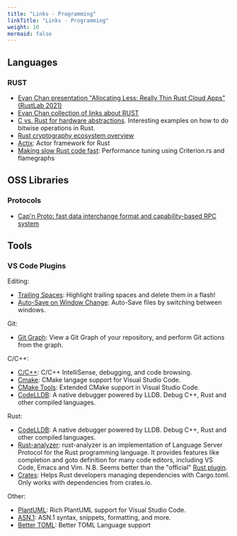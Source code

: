 ```yaml
---
title: "Links - Programming"
linkTitle: "Links - Programming"
weight: 10
mermaid: false
---
```


## Languages

### RUST

- [Evan Chan presentation "Allocating Less: Really Thin Rust Cloud Apps" (RustLab 2021)](http://velvia.github.io/presentations/2021-cncf-rustday-alloc-less/#1)
- [Evan Chan collection of links about RUST](https://github.com/velvia/links/blob/main/rust.md)
- [C vs. Rust for hardware abstractions](https://opensource.com/article/20/1/c-vs-rust-abstractions). Interesting examples on how to do bitwise operations in Rust.
- [Rust cryptography ecosystem overview](https://kerkour.com/blog/rust-cryptography-ecosystem/)
- [Actix](https://github.com/actix/actix): Actor framework for Rust
- [Making slow Rust code fast](https://patrickfreed.github.io/rust/2021/10/15/making-slow-rust-code-fast.html): Performance tuning using Criterion.rs and flamegraphs

## OSS Libraries

### Protocols

- [Cap'n Proto: fast data interchange format and capability-based RPC system](https://capnproto.org/)


## Tools

### VS Code Plugins

Editing:

- [Trailing Spaces](https://marketplace.visualstudio.com/items?itemName=shardulm94.trailing-spaces): Highlight trailing spaces and delete them in a flash!
- [Auto-Save on Window Change](https://marketplace.visualstudio.com/items?itemName=mcright.auto-save): Auto-Save files by switching between windows.

Git:

- [Git Graph](https://marketplace.visualstudio.com/items?itemName=mhutchie.git-graph): View a Git Graph of your repository, and perform Git actions from the graph.

C/C++:

- [C/C++](https://marketplace.visualstudio.com/items?itemName=ms-vscode.cpptools): C/C++ IntelliSense, debugging, and code browsing.
- [Cmake](https://marketplace.visualstudio.com/items?itemName=twxs.cmake=): CMake langage support for Visual Studio Code.
- [CMake Tools](https://marketplace.visualstudio.com/items?itemName=ms-vscode.cmake-tools): Extended CMake support in Visual Studio Code.
- [CodeLLDB](https://marketplace.visualstudio.com/items?itemName=vadimcn.vscode-lldb): A native debugger powered by LLDB. Debug C++, Rust and other compiled languages.

Rust:

- [CodeLLDB](https://marketplace.visualstudio.com/items?itemName=vadimcn.vscode-lldb): A native debugger powered by LLDB. Debug C++, Rust and other compiled languages.
- [Rust-analyzer](https://rust-analyzer.github.io/): rust-analyzer is an implementation of Language Server Protocol for the Rust programming language. It provides features like completion and goto definition for many code editors, including VS Code, Emacs and Vim. N.B. Seems better than the "official" [Rust plugin](https://marketplace.visualstudio.com/items?itemName=rust-lang.rust).
- [Crates](https://marketplace.visualstudio.com/items?itemName=serayuzgur.crates): Helps Rust developers managing dependencies with Cargo.toml. Only works with dependencies from crates.io.

Other:

- [PlantUML](https://marketplace.visualstudio.com/items?itemName=jebbs.plantuml): Rich PlantUML support for Visual Studio Code.
- [ASN.1](https://marketplace.visualstudio.com/items?itemName=wildboar.asn1): ASN.1 syntax, snippets, formatting, and more.
- [Better TOML](https://marketplace.visualstudio.com/items?itemName=bungcip.better-toml): Better TOML Language support

